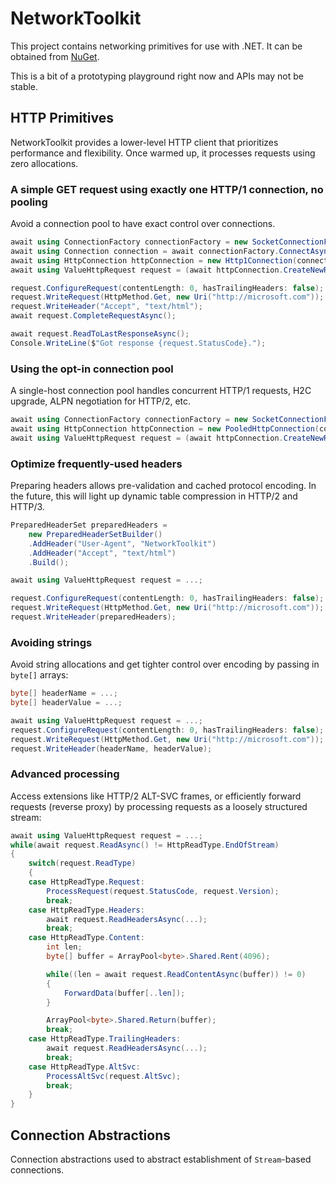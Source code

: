 # NetworkToolkit

This project contains networking primitives for use with .NET. It can be obtained from [NuGet](https://www.nuget.org/packages/NetworkToolkit/).

This is a bit of a prototyping playground right now and APIs may not be stable.

## HTTP Primitives

NetworkToolkit provides a lower-level HTTP client that prioritizes performance and flexibility. Once warmed up, it processes requests using zero allocations.

### A simple GET request using exactly one HTTP/1 connection, no pooling

Avoid a connection pool to have exact control over connections.

```c#
await using ConnectionFactory connectionFactory = new SocketConnectionFactory();
await using Connection connection = await connectionFactory.ConnectAsync(new DnsEndPoint("microsoft.com", 80));
await using HttpConnection httpConnection = new Http1Connection(connection);
await using ValueHttpRequest request = (await httpConnection.CreateNewRequestAsync(HttpPrimitiveVersion.Version11, HttpVersionPolicy.RequestVersionExact)).Value;

request.ConfigureRequest(contentLength: 0, hasTrailingHeaders: false);
request.WriteRequest(HttpMethod.Get, new Uri("http://microsoft.com"));
request.WriteHeader("Accept", "text/html");
await request.CompleteRequestAsync();

await request.ReadToLastResponseAsync();
Console.WriteLine($"Got response {request.StatusCode}.");
```

### Using the opt-in connection pool

A single-host connection pool handles concurrent HTTP/1 requests, H2C upgrade, ALPN negotiation for HTTP/2, etc.

```c#
await using ConnectionFactory connectionFactory = new SocketConnectionFactory();
await using HttpConnection httpConnection = new PooledHttpConnection(connectionFactory, "microsoft.com", 80, sslTargetHost: null);
await using ValueHttpRequest request = (await httpConnection.CreateNewRequestAsync(HttpPrimitiveVersion.Version11, HttpVersionPolicy.RequestVersionExact)).Value;
```

### Optimize frequently-used headers

Preparing headers allows pre-validation and cached protocol encoding. In the future, this will light up dynamic table compression in HTTP/2 and HTTP/3.

```c#
PreparedHeaderSet preparedHeaders =
    new PreparedHeaderSetBuilder()
    .AddHeader("User-Agent", "NetworkToolkit")
    .AddHeader("Accept", "text/html")
    .Build();

await using ValueHttpRequest request = ...;

request.ConfigureRequest(contentLength: 0, hasTrailingHeaders: false);
request.WriteRequest(HttpMethod.Get, new Uri("http://microsoft.com"));
request.WriteHeader(preparedHeaders);
```

### Avoiding strings

Avoid string allocations and get tighter control over encoding by passing in `byte[]` arrays:

```c#
byte[] headerName = ...;
byte[] headerValue = ...;

await using ValueHttpRequest request = ...;
request.ConfigureRequest(contentLength: 0, hasTrailingHeaders: false);
request.WriteRequest(HttpMethod.Get, new Uri("http://microsoft.com"));
request.WriteHeader(headerName, headerValue);
```

### Advanced processing

Access extensions like HTTP/2 ALT-SVC frames, or efficiently forward requests (reverse proxy) by processing requests as a loosely structured stream:

```c#
await using ValueHttpRequest request = ...;
while(await request.ReadAsync() != HttpReadType.EndOfStream)
{
    switch(request.ReadType)
    {
    case HttpReadType.Request:
        ProcessRequest(request.StatusCode, request.Version);
        break;
    case HttpReadType.Headers:
        await request.ReadHeadersAsync(...);
        break;
    case HttpReadType.Content:
        int len;
        byte[] buffer = ArrayPool<byte>.Shared.Rent(4096);

        while((len = await request.ReadContentAsync(buffer)) != 0)
        {
            ForwardData(buffer[..len]);
        }

        ArrayPool<byte>.Shared.Return(buffer);
        break;
    case HttpReadType.TrailingHeaders:
        await request.ReadHeadersAsync(...);
        break;
    case HttpReadType.AltSvc:
        ProcessAltSvc(request.AltSvc);
        break;
    }
}
```

## Connection Abstractions

Connection abstractions used to abstract establishment of `Stream`-based connections.